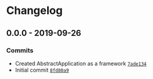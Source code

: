 # Changelog

## 0.0.0 - 2019-09-26

### Commits

- Created AbstractApplication as a framework [`7ade134`](https://github.com/atsjj/lambda/commit/7ade134f128e147ec5f8ed0bf0cf498ffeed8a2c)
- Initial commit [`8fd80a9`](https://github.com/atsjj/lambda/commit/8fd80a9e526f119e961544494a4f1d588d5c5790)
